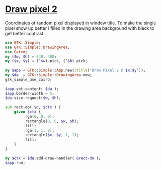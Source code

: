 [1]: https://rosettacode.org/wiki/Draw_pixel_2

# [Draw pixel 2][1]

Coordinates of random pixel displayed in window title. To make the single pixel show up better I filled in the drawing area background with black to get better contrast.

```raku
use GTK::Simple;
use GTK::Simple::DrawingArea;
use Cairo;
my ($w, $h) = 640, 480;
my ($x, $y) = (^$w).pick, (^$h).pick;
 
my $app = GTK::Simple::App.new(:title("Draw Pixel 2 @ $x,$y"));
my $da  = GTK::Simple::DrawingArea.new;
gtk_simple_use_cairo;
 
$app.set-content( $da );
$app.border-width = 5;
$da.size-request($w, $h);
 
sub rect-do( $d, $ctx ) {
    given $ctx {
        .rgb(0, 0, 0);
        .rectangle(0, 0, $w, $h);
        .fill;
        .rgb(1, 1, 0);
        .rectangle($x, $y, 1, 1);
        .fill;
    }
}
 
my $ctx = $da.add-draw-handler( &rect-do );
$app.run;
```